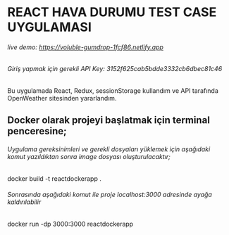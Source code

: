# REACT HAVA DURUMU TEST CASE UYGULAMASI

###### live demo: https://voluble-gumdrop-1fcf86.netlify.app
###### Giriş yapmak için gerekli API Key: 3152f625cab5bdde3332cb6dbec81c46

Bu uygulamada React, Redux, sessionStorage kullandım ve API tarafında OpenWeather sitesinden yararlandım.

## Docker olarak projeyi başlatmak için terminal penceresine;

###### Uygulama gereksinimleri ve gerekli dosyaları yüklemek için aşağıdaki komut yazıldıktan sonra image dosyası oluşturulacaktır;
docker build -t reactdockerapp .

###### Sonrasında aşağıdaki komut ile proje localhost:3000 adresinde ayağa kaldırılabilir
docker run -dp 3000:3000 reactdockerapp
